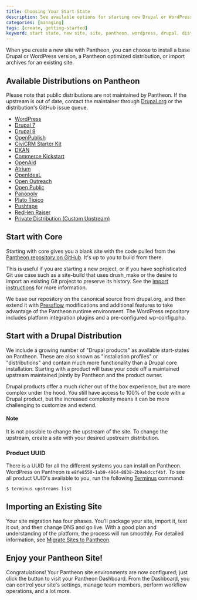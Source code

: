 ```yaml
---
title: Choosing Your Start State
description: See available options for starting new Drupal or WordPress sites and site import considerations.
categories: [managing]
tags: [create, getting-started]
keyword: start state, new site, site, pantheon, wordpress, drupal, distribution
---
```

When you create a new site with Pantheon, you can choose to install a base Drupal or WordPress version, a Pantheon optimized distribution, or import archives for an existing site.

## Available Distributions on Pantheon

Please note that public distributions are not maintained by Pantheon. If the upstream is out of date, contact the maintainer through [Drupal.org](https://www.drupal.org/) or the distribution's GitHub issue queue. 

* [WordPress](https://wordpress.org/)
* [Drupal 7](https://www.drupal.org/drupal-7.0)
* [Drupal 8](https://www.drupal.org/8)
* [OpenPublish](https://www.drupal.org/project/openpublish)
* [CiviCRM Starter Kit](https://www.drupal.org/project/civicrm_starterkit)
* [DKAN](https://www.drupal.org/project/dkan)
* [Commerce Kickstart](https://www.drupal.org/project/commerce_kickstart)
* [OpenAid](https://www.drupal.org/project/openaid)
* [Atrium](http://openatrium.com/#!/)
* [OpenIdeaL](http://www.openidealapp.com/)
* [Open Outreach](https://www.drupal.org/project/openoutreach)
* [Open Public](http://openpublicapp.com/#!/)
* [Panopoly](https://www.drupal.org/project/panopoly)
* [Plato Típico](https://www.drupal.org/project/plato_tipico)
* [Pushtape](https://www.drupal.org/project/pushtape)
* [RedHen Raiser](https://www.drupal.org/project/redhen_raiser)
* [Private Distribution (Custom Upstream)](/docs/custom-upstream)


## Start with Core

Starting with core gives you a blank site with the code pulled from the [Pantheon repository on GitHub](https://github.com/pantheon-systems). It's up to you to build from there.

This is useful if you are starting a new project, or if you have sophisticated Git use case such as a site-build that uses drush_make or the desire to import an existing Git project to preserve its history. See the [import instructions](/docs/start-state#importing-an-existing-site) for more information.

We base our repository on the canonical source from drupal.org, and then extend it with [Pressflow](http://pressflow.org/) modifications and additional features to take advantage of the Pantheon runtime environment. The WordPress repository includes platform integration plugins and a pre-configured wp-config.php.

## Start with a Drupal Distribution

We include a growing number of "Drupal products" as available start-states on Pantheon. These are also known as "installation profiles" or "distributions" and contain much more functionality than a Drupal core installation. Starting with a product will base your code off a maintained upstream maintained jointly by Pantheon and the product owner.

Drupal products offer a much richer out of the box experience, but are more complex under the hood. You still have access to 100% of the code with a Drupal product, but the increased complexity means it can be more challenging to customize and extend.

<div class="alert alert-info" role="alert">
<h4>Note</h4>
It is not possible to change the upstream of the site. To change the upstream, create a site with your desired upstream distribution.</div>

### Product UUID
There is a UUID for all the different systems you can install on Pantheon. WordPress on Pantheon is `e8fe8550-1ab9-4964-8838-2b9abdccf4bf`. To see all product UUID's available to you, run the following [Terminus](/docs/terminus/) command:
```
$ terminus upstreams list
```

## Importing an Existing Site

Your site migration has four phases. You’ll package your site, import it, test it out, and then change DNS and go live. With a good plan and understanding of the platform, the process will run smoothly. For detailed information, see [Migrate Sites to Pantheon](/docs/migrate).

## Enjoy your Pantheon Site!

Congratulations! Your Pantheon site environments are now configured; just click the button to visit your Pantheon Dashboard. From the Dashboard, you can control your site's settings, manage team members, perform workflow operations, and a lot more.
